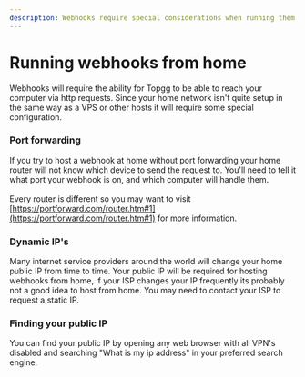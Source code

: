 ```yaml
---
description: Webhooks require special considerations when running them from a home network.
---
```


# Running webhooks from home

Webhooks will require the ability for Topgg to be able to reach your computer via http requests. Since your home network isn't quite setup in the same way as a VPS or other hosts it will require some special configuration.

### Port forwarding

If you try to host a webhook at home without port forwarding your home router will not know which device to send the request to. You'll need to tell it what port your webhook is on, and which computer will handle them.\
\
Every router is different so you may want to visit [https://portforward.com/router.htm#1](https://portforward.com/router.htm#1) for more information.

### Dynamic IP's

Many internet service providers around the world will change your home public IP from time to time. Your public IP will be required for hosting webhooks from home, if your ISP changes your IP frequently its probably not a good idea to host from home. You may need to contact your ISP to request a static IP.

### Finding your public IP

You can find your public IP by opening any web browser with all VPN's disabled and searching "What is my ip address" in your preferred search engine.
